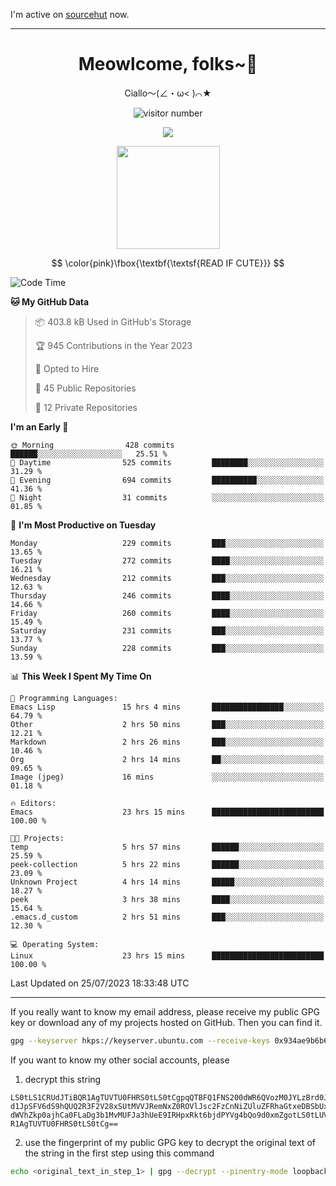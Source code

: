 I'm active on [sourcehut](https://sr.ht/~meow_king/) now. 

---

<div align="center">
  <h1>Meowlcome, folks~👋</h1>
  <p>Ciallo～(∠・ω< )⌒★</p>
</div>

<p align="center">
  <img src="https://count.getloli.com/get/@Ziqi-Yang?theme=rule34" alt="visitor number" />
</p>

<p align="center">
  <img src="https://skillicons.dev/icons?i=rust,c,py,flutter,go,java,js,bash,linux,emacs" />
</p>
<p align="center">
  <img height="165" src="https://github-readme-stats.vercel.app/api?username=Ziqi-Yang&show_icons=true&include_all_commits=true&hide_border=true" />
</p>

$$
\color{pink}\fbox{\textbf{\textsf{READ IF CUTE}}}
$$

<!--START_SECTION:waka-->
![Code Time](http://img.shields.io/badge/Code%20Time-1%2C393%20hrs%2050%20mins-blue)

**🐱 My GitHub Data** 

> 📦 403.8 kB Used in GitHub's Storage 
 > 
> 🏆 945 Contributions in the Year 2023
 > 
> 💼 Opted to Hire
 > 
> 📜 45 Public Repositories 
 > 
> 🔑 12 Private Repositories 
 > 
**I'm an Early 🐤** 

```text
🌞 Morning                428 commits         ██████░░░░░░░░░░░░░░░░░░░   25.51 % 
🌆 Daytime                525 commits         ████████░░░░░░░░░░░░░░░░░   31.29 % 
🌃 Evening                694 commits         ██████████░░░░░░░░░░░░░░░   41.36 % 
🌙 Night                  31 commits          ░░░░░░░░░░░░░░░░░░░░░░░░░   01.85 % 
```
📅 **I'm Most Productive on Tuesday** 

```text
Monday                   229 commits         ███░░░░░░░░░░░░░░░░░░░░░░   13.65 % 
Tuesday                  272 commits         ████░░░░░░░░░░░░░░░░░░░░░   16.21 % 
Wednesday                212 commits         ███░░░░░░░░░░░░░░░░░░░░░░   12.63 % 
Thursday                 246 commits         ████░░░░░░░░░░░░░░░░░░░░░   14.66 % 
Friday                   260 commits         ████░░░░░░░░░░░░░░░░░░░░░   15.49 % 
Saturday                 231 commits         ███░░░░░░░░░░░░░░░░░░░░░░   13.77 % 
Sunday                   228 commits         ███░░░░░░░░░░░░░░░░░░░░░░   13.59 % 
```


📊 **This Week I Spent My Time On** 

```text
💬 Programming Languages: 
Emacs Lisp               15 hrs 4 mins       ████████████████░░░░░░░░░   64.79 % 
Other                    2 hrs 50 mins       ███░░░░░░░░░░░░░░░░░░░░░░   12.21 % 
Markdown                 2 hrs 26 mins       ███░░░░░░░░░░░░░░░░░░░░░░   10.46 % 
Org                      2 hrs 14 mins       ██░░░░░░░░░░░░░░░░░░░░░░░   09.65 % 
Image (jpeg)             16 mins             ░░░░░░░░░░░░░░░░░░░░░░░░░   01.18 % 

🔥 Editors: 
Emacs                    23 hrs 15 mins      █████████████████████████   100.00 % 

🐱‍💻 Projects: 
temp                     5 hrs 57 mins       ██████░░░░░░░░░░░░░░░░░░░   25.59 % 
peek-collection          5 hrs 22 mins       ██████░░░░░░░░░░░░░░░░░░░   23.09 % 
Unknown Project          4 hrs 14 mins       █████░░░░░░░░░░░░░░░░░░░░   18.27 % 
peek                     3 hrs 38 mins       ████░░░░░░░░░░░░░░░░░░░░░   15.64 % 
.emacs.d_custom          2 hrs 51 mins       ███░░░░░░░░░░░░░░░░░░░░░░   12.30 % 

💻 Operating System: 
Linux                    23 hrs 15 mins      █████████████████████████   100.00 % 
```


 Last Updated on 25/07/2023 18:33:48 UTC
<!--END_SECTION:waka-->

-----

If you really want to know my email address, please receive my public GPG key or download any of my projects hosted on GitHub. Then you can find it. 
```bash
gpg --keyserver hkps://keyserver.ubuntu.com --receive-keys 0x934ae9b6b6e9ff34
```
If you want to know my other social accounts, please
1) decrypt this string
```
LS0tLS1CRUdJTiBQR1AgTUVTU0FHRS0tLS0tCgpqQTBFQ1FNS200dWR6QVozM0JYLzBrd0JNU0Ru
d1JpSFV6dS9hQUQ2R3F2V28xSUtMVVJRemNxZ0ROVlJsc2FzCnNiZUluZFRhaGtxeDBSbUxEajVq
dWVhZkp0ajhCa0FLaDg3b1MvMUFJa3hUeE9IRHpxRkt6bjdPYVg4bQo9d0xmZgotLS0tLUVORCBQ
R1AgTUVTU0FHRS0tLS0tCg==
```
2) use the fingerprint of my public GPG key to decrypt the original text of the string in the first step using this command
```bash
echo <original_text_in_step_1> | gpg --decrypt --pinentry-mode loopback --armor
```


